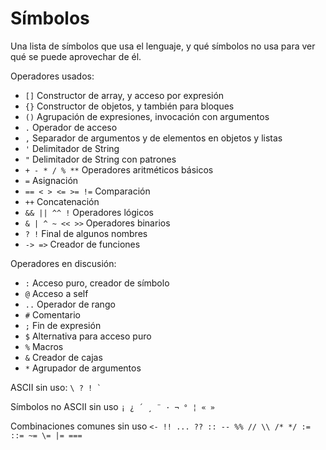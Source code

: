 # Símbolos

Una lista de símbolos que usa el lenguaje, y qué símbolos no usa para ver qué se puede aprovechar de él.

Operadores usados:

- `[]` Constructor de array, y acceso por expresión
- `{}` Constructor de objetos, y también para bloques
- `()` Agrupación de expresiones, invocación con argumentos
- `.` Operador de acceso
- `,` Separador de argumentos y de elementos en objetos y listas
- `'` Delimitador de String
- `"` Delimitador de String con patrones
- `+ - * / % **` Operadores aritméticos básicos
- `=` Asignación
- `== < > <= >= !=` Comparación
- `++` Concatenación
- `&& || ^^ !` Operadores lógicos
- `& | ^ ~ << >>` Operadores binarios
- `? !` Final de algunos nombres
- `-> =>` Creador de funciones

Operadores en discusión:

- `:` Acceso puro, creador de símbolo
- `@` Acceso a self
- `..` Operador de rango
- `#` Comentario
- `;` Fin de expresión
- `$` Alternativa para acceso puro
- `%` Macros
- `&` Creador de cajas
- `*` Agrupador de argumentos

ASCII sin uso:
`` \ ? ! ` ``

Símbolos no ASCII sin uso
` ¡ ¿ ´ ¸ ¨ · ¬ ° ¦ « » `

Combinaciones comunes sin uso
` <- !! ... ?? :: -- %% // \\ /* */ := ::= ~= \= |= === `

